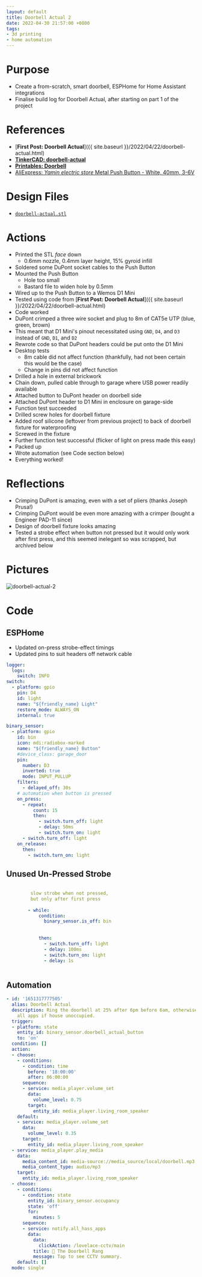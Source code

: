 ```yaml
---
layout: default
title: Doorbell Actual 2
date: 2022-04-30 21:57:00 +0800
tags:
- 3d printing
- home automation
---
```


# Purpose
- Create a from-scratch, smart doorbell, ESPHome for Home Assistant integrations
- Finalise build log for Doorbell Actual, after starting on part 1 of the project

# References
- [**First Post: Doorbell Actual**]({{ site.baseurl }}/2022/04/22/doorbell-actual.html)
- [**TinkerCAD: doorbell-actual**](https://www.tinkercad.com/things/5F97d7ne5wT)
- [**Printables: Doorbell**](https://www.printables.com/model/184592-doorbell)
- [AliExpress: *Yamin electric store* Metal Push Button - White, 40mm, 3-6V](https://www.aliexpress.com/item/4000310874353.html?spm=a2g0o.order_list.0.0.6ef01802MIGp6L)

# Design Files
- [`doorbell-actual.stl`](/assets/stl/2022-04-30-doorbell-actual.stl)

# Actions
- Printed the STL *face* down
  - 0.6mm nozzle, 0.4mm layer height, 15% gyroid infill
- Soldered some DuPont socket cables to the Push Button
- Mounted the Push Button
  - Hole too small
  - Bastard file to widen hole by 0.5mm
- Wired up to the Push Button to a Wemos D1 Mini
- Tested using code from [**First Post: Doorbell Actual**]({{ site.baseurl }}/2022/04/22/doorbell-actual.html)
- Code worked
- DuPont crimped a three wire socket and plug to 8m of CAT5e UTP (blue, green, brown)
- This meant that D1 Mini's pinout necessitated using `GND`, `D4`, and `D3` instead of `GND`, `D1`, and `D2`
- Rewrote code so that DuPont headers could be put onto the D1 Mini
- Desktop tests
  - 8m cable did not affect function (thankfully, had not been certain this would be the case)
  - Change in pins did not affect function
- Drilled a hole in external brickwork
- Chain down, pulled cable through to garage where USB power readily available
- Attached button to DuPont header on doorbell side
- Attached DuPont header to D1 Mini in enclosure on garage-side
- Function test succeeded
- Drilled screw holes for doorbell fixture
- Added roof silicone (leftover from previous project) to back of doorbell fixture for waterproofing
- Screwed in the fixture
- Further function test successful (flicker of light on press made this easy)
- Packed up
- Wrote automation (see Code section below)
- Everything worked!

# Reflections
- Crimping DuPont is amazing, even with a set of pliers (thanks Joseph Prusa!)
- Crimping DuPont would be even more amazing with a crimper (bought a Engineer PAD-11 since)
- Design of doorbell fixture looks amazing
- Tested a strobe effect when button not pressed but it would only work after first press, and this seemed inelegant so was scrapped, but archived below


# Pictures
![doorbell-actual-2](/assets/img/279463964_726958922077418_3741837197563331713_n.jpg)

# Code

## ESPHome
- Updated on-press strobe-effect timings
- Updated pins to suit headers off network cable

```yaml
logger:
  logs:
    switch: INFO
switch:
  - platform: gpio
    pin: D4
    id: light
    name: "${friendly_name} Light"
    restore_mode: ALWAYS_ON
    internal: true

binary_sensor:
  - platform: gpio
    id: bin
    icon: mdi:radiobox-marked
    name: "${friendly_name} Button"
    #device_class: garage_door
    pin:
      number: D3
      inverted: true
      mode: INPUT_PULLUP
    filters:
      - delayed_off: 30s
    # automation when button is pressed
    on_press:
      - repeat:
          count: 15
          then:
            - switch.turn_off: light
            - delay: 50ms
            - switch.turn_on: light
      - switch.turn_off: light
    on_release:
      then:
        - switch.turn_on: light
```

## Unused Un-Pressed Strobe
```yaml
        
         slow strobe when not pressed,
         but only after first press
        
        - while:
            condition:
              binary_sensor.is_off: bin
            
            
            then:
              - switch.turn_off: light
              - delay: 100ms
              - switch.turn_on: light
              - delay: 1s
              
```

## Automation
```yaml
- id: '1651317777505'
  alias: Doorbell Actual
  description: Ring the doorbell at 25% after 6pm before 6am, otherwise 75%. Notify
    all apps if house unoccupied.
  trigger:
  - platform: state
    entity_id: binary_sensor.doorbell_actual_button
    to: 'on'
  condition: []
  action:
  - choose:
    - conditions:
      - condition: time
        before: '18:00:00'
        after: 06:00:00
      sequence:
      - service: media_player.volume_set
        data:
          volume_level: 0.75
        target:
          entity_id: media_player.living_room_speaker
    default:
    - service: media_player.volume_set
      data:
        volume_level: 0.35
      target:
        entity_id: media_player.living_room_speaker
  - service: media_player.play_media
    data:
      media_content_id: media-source://media_source/local/doorbell.mp3
      media_content_type: audio/mp3
    target:
      entity_id: media_player.living_room_speaker
  - choose:
    - conditions:
      - condition: state
        entity_id: binary_sensor.occupancy
        state: 'off'
        for:
          minutes: 5
      sequence:
      - service: notify.all_hass_apps
        data:
          data:
            clickAction: /lovelace-cctv/main
          title: 🔔 The Doorbell Rang
          message: Tap to see CCTV summary.
    default: []
  mode: single

```